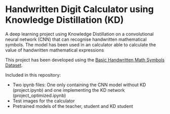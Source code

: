 # Handwritten Digit Calculator using Knowledge Distillation (KD)
A deep learning project using Knowledge Distillation on a convolutional neural network (CNN) that can recognise handwritten mathematical symbols. The model has been used in an calculator able to calculate the value of handwritten mathematical expressions

This project has been developed using the [Basic Handwritten Math Symbols Dataset](https://github.com/wblachowski/bhmsds?fbclid=IwAR2WbJRLMxecP4a41iTjJR-_idug6anFvjFdz8XyinaZV7gA8OFwaah7MR8).


Included in this repository:
- Two ipynb files: One only containing the CNN model without KD (project.ipynb) and one implementing the KD network (project_optimized.ipynb) 
- Test images for the calculator 
- Pretrained models of the teacher, student and KD student 
